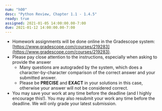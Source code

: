 ```yaml
---
num: "h00"
desc: "Python Review, Chapter 1.1 - 1.4.5"
ready: true
assigned: 2021-01-05 14:00:00.00-7:00
due: 2021-01-12 14:00:00.00-7:00
---
```


* Homework assignments will be done online in the Gradescope system: [https://www.gradescope.com/courses/219283](https://www.gradescope.com/courses/219283).
* Please pay close attention to the instructions, especially when asking to provide the answer
	* Many questions are autograded by the system, which does a character-by-character comparison of the correct answer and your submitted answer.
	* Please be **PRECISE** and **EXACT** in your solutions in this case, otherwise your answer will not be considered correct.
* You may save your work at any time before the deadline (and I highly encourage this!). You may also resubmit your work any time before the deadline. We will only grade your latest submission.
